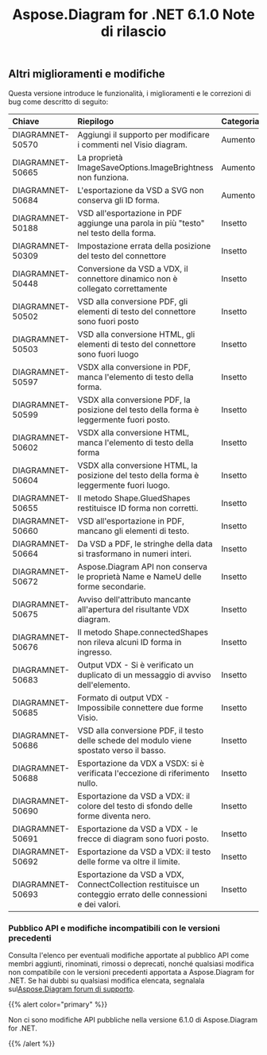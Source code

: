 ﻿---
title: Aspose.Diagram for .NET 6.1.0 Note di rilascio
type: docs
weight: 110
url: /it/net/aspose-diagram-for-net-6-1-0-release-notes/
---
## **Altri miglioramenti e modifiche**
Questa versione introduce le funzionalità, i miglioramenti e le correzioni di bug come descritto di seguito:

|**Chiave** |**Riepilogo** |**Categoria** |
|:- |:- |:- |
|DIAGRAMNET-50570 | Aggiungi il supporto per modificare i commenti nel Visio diagram.| Aumento|
|DIAGRAMNET-50665 | La proprietà ImageSaveOptions.ImageBrightness non funziona.| Aumento|
|DIAGRAMNET-50684 | L'esportazione da VSD a SVG non conserva gli ID forma.| Aumento|
|DIAGRAMNET-50188 | VSD all'esportazione in PDF aggiunge una parola in più "testo" nel testo della forma.| Insetto|
|DIAGRAMNET-50309 | Impostazione errata della posizione del testo del connettore| Insetto|
|DIAGRAMNET-50448 | Conversione da VSD a VDX, il connettore dinamico non è collegato correttamente| Insetto|
|DIAGRAMNET-50502 | VSD alla conversione PDF, gli elementi di testo del connettore sono fuori posto| Insetto|
|DIAGRAMNET-50503 | VSD alla conversione HTML, gli elementi di testo del connettore sono fuori luogo| Insetto|
|DIAGRAMNET-50597 | VSDX alla conversione in PDF, manca l'elemento di testo della forma.| Insetto|
|DIAGRAMNET-50599 | VSDX alla conversione PDF, la posizione del testo della forma è leggermente fuori posto.| Insetto|
|DIAGRAMNET-50602 | VSDX alla conversione HTML, manca l'elemento di testo della forma| Insetto|
|DIAGRAMNET-50604 | VSDX alla conversione HTML, la posizione del testo della forma è leggermente fuori luogo.| Insetto|
|DIAGRAMNET-50655 | Il metodo Shape.GluedShapes restituisce ID forma non corretti.| Insetto|
|DIAGRAMNET-50660 | VSD all'esportazione in PDF, mancano gli elementi di testo.| Insetto|
|DIAGRAMNET-50664 |Da VSD a PDF, le stringhe della data si trasformano in numeri interi.| Insetto|
|DIAGRAMNET-50672 | Aspose.Diagram API non conserva le proprietà Name e NameU delle forme secondarie.| Insetto|
|DIAGRAMNET-50675 | Avviso dell'attributo mancante all'apertura del risultante VDX diagram.| Insetto|
|DIAGRAMNET-50676 | Il metodo Shape.connectedShapes non rileva alcuni ID forma in ingresso.| Insetto|
|DIAGRAMNET-50683 | Output VDX - Si è verificato un duplicato di un messaggio di avviso dell'elemento.| Insetto|
|DIAGRAMNET-50685 | Formato di output VDX - Impossibile connettere due forme Visio.| Insetto|
|DIAGRAMNET-50686 | VSD alla conversione PDF, il testo delle schede del modulo viene spostato verso il basso.| Insetto|
|DIAGRAMNET-50688 |Esportazione da VDX a VSDX: si è verificata l'eccezione di riferimento nullo.| Insetto|
|DIAGRAMNET-50690 | Esportazione da VSD a VDX: il colore del testo di sfondo delle forme diventa nero.| Insetto|
|DIAGRAMNET-50691 | Esportazione da VSD a VDX - le frecce di diagram sono fuori posto.| Insetto|
|DIAGRAMNET-50692 | Esportazione da VSD a VDX: il testo delle forme va oltre il limite.| Insetto|
|DIAGRAMNET-50693 | Esportazione da VSD a VDX, ConnectCollection restituisce un conteggio errato delle connessioni e dei valori.| Insetto|
### **Pubblico API e modifiche incompatibili con le versioni precedenti**
Consulta l'elenco per eventuali modifiche apportate al pubblico API come membri aggiunti, rinominati, rimossi o deprecati, nonché qualsiasi modifica non compatibile con le versioni precedenti apportata a Aspose.Diagram for .NET. Se hai dubbi su qualsiasi modifica elencata, segnalala sul[Aspose.Diagram forum di supporto](https://forum.aspose.com/c/diagram/17).

{{% alert color="primary" %}} 

Non ci sono modifiche API pubbliche nella versione 6.1.0 di Aspose.Diagram for .NET.

{{% /alert %}}

